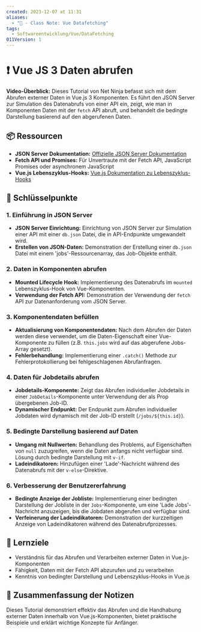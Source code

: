 ```yaml
---
created: 2023-12-07 at 11:31
aliases:
  - "📜 - Class Note: Vue Datafetching"
tags:
  - Softwareentwicklung/Vue/DataFetching
011Version: 1
---
```

# ❗ Vue JS 3 Daten abrufen

**Video-Überblick:**
Dieses Tutorial von Net Ninja befasst sich mit dem Abrufen externer Daten in Vue.js 3 Komponenten. Es führt den JSON Server zur Simulation des Datenabrufs von einer API ein, zeigt, wie man in Komponenten Daten mit der `fetch` API abruft, und behandelt die bedingte Darstellung basierend auf den abgerufenen Daten.

## 📦 Ressourcen
- **JSON Server Dokumentation:** [Offizielle JSON Server Dokumentation](https://github.com/typicode/json-server)
- **Fetch API und Promises:** Für Unvertraute mit der Fetch API, JavaScript Promises oder asynchronem JavaScript
- **Vue.js Lebenszyklus-Hooks:** [Vue.js Dokumentation zu Lebenszyklus-Hooks](https://v3.vuejs.org/guide/instance.html#lifecycle-hooks)

## 🔑 Schlüsselpunkte

### 1. Einführung in JSON Server
- **JSON Server Einrichtung:** Einrichtung von JSON Server zur Simulation einer API mit einer `db.json` Datei, die in API-Endpunkte umgewandelt wird.
- **Erstellen von JSON-Daten:** Demonstration der Erstellung einer `db.json` Datei mit einem 'jobs'-Ressourcenarray, das Job-Objekte enthält.

### 2. Daten in Komponenten abrufen
- **Mounted Lifecycle Hook:** Implementierung des Datenabrufs im `mounted` Lebenszyklus-Hook von Vue-Komponenten.
- **Verwendung der Fetch API:** Demonstration der Verwendung der `fetch` API zur Datenanforderung vom JSON Server.

### 3. Komponentendaten befüllen
- **Aktualisierung von Komponentendaten:** Nach dem Abrufen der Daten werden diese verwendet, um die Daten-Eigenschaft einer Vue-Komponente zu füllen (z.B. `this.jobs` wird auf das abgerufene Jobs-Array gesetzt).
- **Fehlerbehandlung:** Implementierung einer `.catch()` Methode zur Fehlerprotokollierung bei fehlgeschlagenen Abrufanfragen.

### 4. Daten für Jobdetails abrufen
- **Jobdetails-Komponente:** Zeigt das Abrufen individueller Jobdetails in einer `JobDetails`-Komponente unter Verwendung der als Prop übergebenen Job-ID.
- **Dynamischer Endpunkt:** Der Endpunkt zum Abrufen individueller Jobdaten wird dynamisch mit der Job-ID erstellt (`/jobs/${this.id}`).

### 5. Bedingte Darstellung basierend auf Daten
- **Umgang mit Nullwerten:** Behandlung des Problems, auf Eigenschaften von `null` zuzugreifen, wenn die Daten anfangs nicht verfügbar sind. Lösung durch bedingte Darstellung mit `v-if`.
- **Ladeindikatoren:** Hinzufügen einer 'Lade'-Nachricht während des Datenabrufs mit der `v-else`-Direktive.

### 6. Verbesserung der Benutzererfahrung
- **Bedingte Anzeige der Jobliste:** Implementierung einer bedingten Darstellung der Jobliste in der `Jobs`-Komponente, um eine 'Lade Jobs'-Nachricht anzuzeigen, bis die Jobdaten abgerufen und verfügbar sind.
- **Verfeinerung der Ladeindikatoren:** Demonstration der kurzzeitigen Anzeige von Ladeindikatoren während des Datenabrufprozesses.

## 💯 Lernziele
- Verständnis für das Abrufen und Verarbeiten externer Daten in Vue.js-Komponenten
- Fähigkeit, Daten mit der Fetch API abzurufen und zu verarbeiten
- Kenntnis von bedingter Darstellung und Lebenszyklus-Hooks in Vue.js

## 📃 Zusammenfassung der Notizen
Dieses Tutorial demonstriert effektiv das Abrufen und die Handhabung externer Daten innerhalb von Vue.js-Komponenten, bietet praktische Beispiele und erklärt wichtige Konzepte für Anfänger.